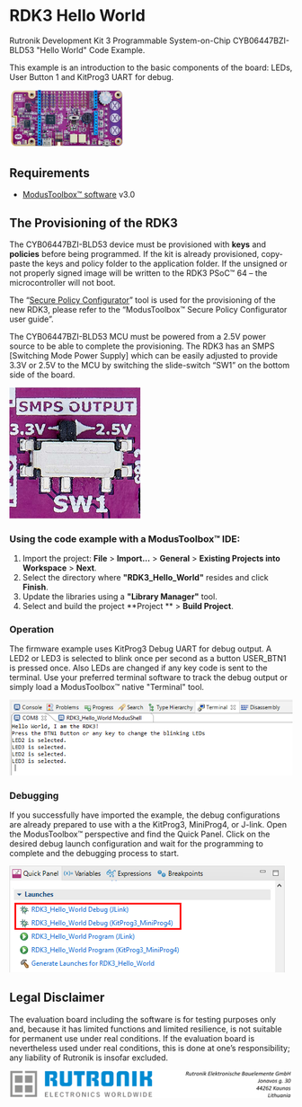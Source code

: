 # RDK3 Hello World

Rutronik Development Kit 3 Programmable System-on-Chip CYB06447BZI-BLD53 "Hello World" Code Example. 

This example is an introduction to the basic components of the board: LEDs, User Button 1 and KitProg3 UART for debug.

 <img src="images/rdk3_top.jpg" style="zoom:20%;" />

## Requirements

- [ModusToolbox™ software](https://www.cypress.com/products/modustoolbox-software-environment) v3.0

## The Provisioning of the RDK3

The CYB06447BZI-BLD53 device must be provisioned with **keys** and **policies** before being programmed. If the kit is already provisioned, copy-paste the keys and policy folder to the application folder. If the unsigned or not properly signed image will be written to the RDK3 PSoC™ 64 – the microcontroller will not boot. 

The “[Secure Policy Configurator](https://www.infineon.com/dgdl/Infineon-ModusToolbox_Secure_Policy_Configurator_1.30_User_Guide-UserManual-v01_00-EN.pdf?fileId=8ac78c8c8386267f0183a960762a5977)” tool is used for the provisioning of the new RDK3, please refer to the “ModusToolbox™ Secure Policy Configurator user guide”. 

The CYB06447BZI-BLD53 MCU must be powered from a 2.5V power source to be able to complete the provisioning. The RDK3 has an SMPS [Switching Mode Power Supply] which can be easily adjusted to provide 3.3V or 2.5V to the MCU by switching the slide-switch “SW1” on the bottom side of the board. 

<img src="images/voltage_switch.jpg" style="zoom:50%;" />

### Using the code example with a ModusToolbox™ IDE:

1. Import the project: **File** > **Import...** > **General** > **Existing Projects into Workspace** > **Next**.
2. Select the directory where **"RDK3_Hello_World"** resides and click  **Finish**.
3. Update the libraries using a **"Library Manager"** tool.
4. Select and build the project **Project ** > **Build Project**.

### Operation

The firmware example uses KitProg3 Debug UART for debug output. A LED2 or LED3 is selected to blink once per second as a button USER_BTN1 is pressed once. Also LEDs are changed if any key code is sent to the terminal. Use your preferred terminal software to track the debug output or simply load a ModusToolbox™ native "Terminal" tool.

<img src="images/debug_output_hello_world.png" style="zoom:100%;" />

### Debugging

If you successfully have imported the example, the debug configurations are already prepared to use with a the KitProg3, MiniProg4, or J-link. Open the ModusToolbox™ perspective and find the Quick Panel. Click on the desired debug launch configuration and wait for the programming to complete and the debugging process to start.

<img src="images/hello_world_debug_start.png" style="zoom:100%;" />

## Legal Disclaimer

The evaluation board including the software is for testing purposes only and, because it has limited functions and limited resilience, is not suitable for permanent use under real conditions. If the evaluation board is nevertheless used under real conditions, this is done at one’s responsibility; any liability of Rutronik is insofar excluded. 

<img src="images/rutronik_origin_kaunas.png" style="zoom:50%;" />



